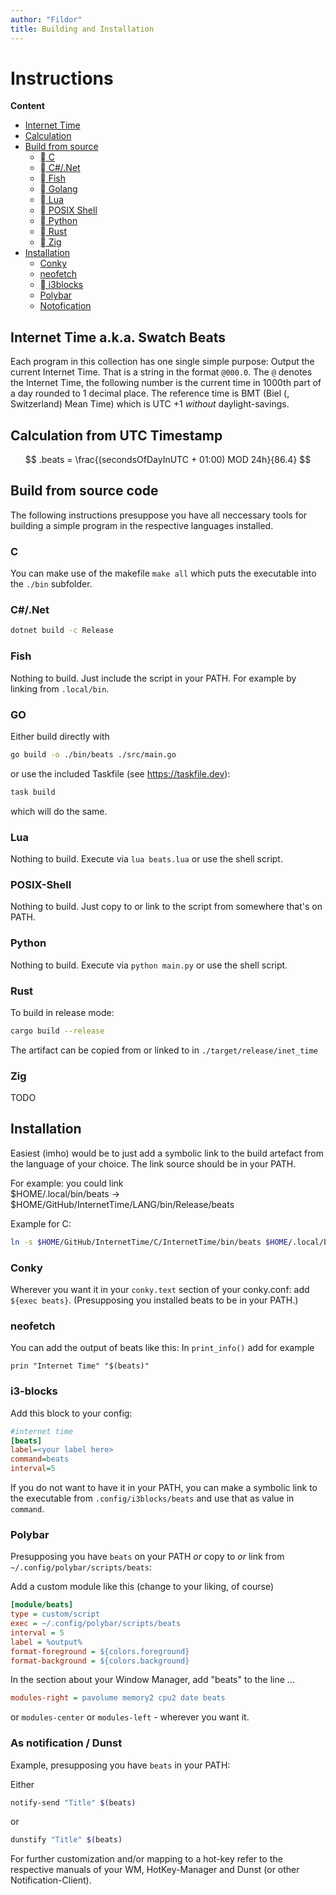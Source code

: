 ```yaml
---
author: "Fildor"
title: Building and Installation
---
```


# Instructions

**Content**

- [Internet Time](#internet-time-aka-swatch-beats)
- [Calculation](#calculation-from-utc-timestamp)
- [Build from source](#build-from-source-code)
  - [ C](#c)
  - [ C#/.Net](#cnet)
  - [󰈺 Fish](#fish)
  - [󰟓 Golang](#go)
  - [󰢱 Lua](#lua)
  - [ POSIX Shell](#posix-shell)
  - [󰌠 Python](#python)
  - [󱘗 Rust](#rust)
  - [ Zig](#zig)
- [Installation](#installation)
  - [Conky](#conky)
  - [neofetch](#neofetch)
  - [ i3blocks](#i3-blocks)
  - [Polybar](#polybar)
  - [Notofication](#as-notification-dunst)

## Internet Time a.k.a. Swatch Beats

Each program in this collection has one single simple purpose:
Output the current Internet Time. That is a string in the format
`@000.0`. The `@` denotes the Internet Time, the following number is
the current time in 1000th part of a day rounded to 1 decimal place.
The reference time is BMT (Biel (, Switzerland) Mean Time) which is UTC +1 
_without_ daylight-savings.

## Calculation from UTC Timestamp

$$
.beats = \frac{(secondsOfDayInUTC + 01:00) MOD 24h}{86.4}
$$

## Build from source code

The following instructions presuppose you have all neccessary tools for 
building a simple program in the respective languages installed.

### C

You can make use of the makefile `make all` which puts the executable into the
`./bin` subfolder.

### C#/.Net

```sh
dotnet build -c Release
```

### Fish

Nothing to build.
Just include the script in your PATH. For example by linking from `.local/bin`.

### GO

Either build directly with 

```sh
go build -o ./bin/beats ./src/main.go 
```
or use the included Taskfile (see https://taskfile.dev):

```sh
task build
```
which will do the same.

### Lua

Nothing to build.
Execute via `lua beats.lua` or use the shell script.

### POSIX-Shell

Nothing to build. 
Just copy to or link to the script from somewhere that's on PATH.

### Python

Nothing to build.
Execute via `python main.py` or use the shell script.

### Rust

To build in release mode:

```sh
cargo build --release
```
The artifact can be copied from or linked to in `./target/release/inet_time`

### Zig

TODO

## Installation

Easiest (imho) would be to just add a symbolic link to the build artefact from
the language of your choice. The link source should be in your PATH.

For example: you could link  
$HOME/.local/bin/beats -> $HOME/GitHub/InternetTime/LANG/bin/Release/beats

Example for C:
```sh
ln -s $HOME/GitHub/InternetTime/C/InternetTime/bin/beats $HOME/.local/bin  
```

### Conky

Wherever you want it in your `conky.text` section of your conky.conf: add 
`${exec beats}`. (Presupposing you installed beats to be in your PATH.)

### neofetch

You can add the output of beats like this: In `print_info()` add for example
```
prin "Internet Time" "$(beats)"  
```

### i3-blocks

Add this block to your config:

```ini
#internet time
[beats]
label=<your label here>
command=beats
interval=5
```
If you do not want to have it in your PATH, you can make a symbolic link to 
the executable from `.config/i3blocks/beats` and use that as value in `command`.

### Polybar

Presupposing you have `beats` on your PATH _or_ copy to _or_ link from 
`~/.config/polybar/scripts/beats`:

Add a custom module like this (change to your liking, of course)

```ini
[module/beats]
type = custom/script
exec = ~/.config/polybar/scripts/beats
interval = 5 
label = %output%
format-foreground = ${colors.foreground}
format-background = ${colors.background}
```

In the section about your Window Manager, add "beats" to the line ...

```ini
modules-right = pavolume memory2 cpu2 date beats
```
or `modules-center` or `modules-left` - wherever you want it.

### As notification / Dunst

Example, presupposing you have `beats` in your PATH:

Either
```sh
notify-send "Title" $(beats)
```
or
```sh
dunstify "Title" $(beats)
```

For further customization and/or mapping to a hot-key refer to the respective
manuals of your WM, HotKey-Manager and Dunst (or other Notification-Client).
